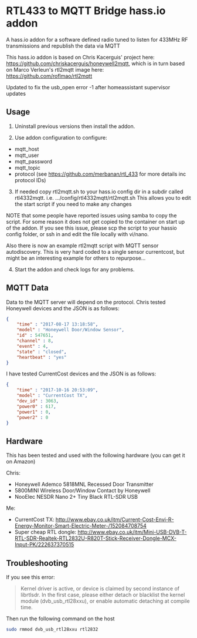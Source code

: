 # RTL433 to MQTT Bridge hass.io addon
A hass.io addon for a software defined radio tuned to listen for 433MHz RF transmissions and republish the data via MQTT

This hass.io addon is based on Chris Kacerguis' project here: https://github.com/chriskacerguis/honeywell2mqtt,
which is in turn based on Marco Verleun's rtl2mqtt image here: https://github.com/roflmao/rtl2mqtt

Updated to fix the usb_open error -1 after homeassistant supervisor updates

## Usage

1) Uninstall previous versions then install the addon.

2) Use addon configuration to configure:
- mqtt_host
- mqtt_user
- mqtt_password
- mqtt_topic
- protocol (see https://github.com/merbanan/rtl_433 for more details inc protocol IDs)

3) If needed copy rtl2mqtt.sh to your hass.io config dir in a subdir called rtl4332mqtt.
i.e.
.../config/rtl4332mqtt/rtl2mqtt.sh
This allows you to edit the start script if you need to make any changes

NOTE that some people have reported issues using samba to copy the script. For some reason it does not get copied to the container on start up of the addon. If you see this issue, please scp the script to your hassio config folder, or ssh in and edit the file locally with vi/nano.

Also there is now an example rtl2mqtt script with MQTT sensor autodiscovery. This is very hard coded to a single sensor currentcost, but might be an interesting example for others to repurpose...


4) Start the addon and check logs for any problems.


## MQTT Data

Data to the MQTT server will depend on the protocol.
Chris tested Honeywell devices and the JSON is as follows:

```json
{
    "time" : "2017-08-17 13:18:58",
    "model" : "Honeywell Door/Window Sensor",
    "id" : 547651,
    "channel" : 8,
    "event" : 4,
    "state" : "closed",
    "heartbeat" : "yes"
}
```

I have tested CurrentCost devices and the JSON is as follows:

```json
{
    "time" : "2017-10-16 20:53:09",
    "model" : "CurrentCost TX",
    "dev_id" : 3063,
    "power0" : 617,
    "power1" : 0,
    "power2" : 0
}
```

## Hardware

This has been tested and used with the following hardware (you can get it on Amazon)

Chris:
- Honeywell Ademco 5818MNL Recessed Door Transmitter
- 5800MINI Wireless Door/Window Contact by Honeywell
- NooElec NESDR Nano 2+ Tiny Black RTL-SDR USB

Me:
- CurrentCost TX: http://www.ebay.co.uk/itm/Current-Cost-Envi-R-Energy-Monitor-Smart-Electric-Meter-/152084708754
- Super cheap RTL dongle: http://www.ebay.co.uk/itm/Mini-USB-DVB-T-RTL-SDR-Realtek-RTL2832U-R820T-Stick-Receiver-Dongle-MCX-Input-PK/222637370515


## Troubleshooting

If you see this error:

> Kernel driver is active, or device is claimed by second instance of librtlsdr.
> In the first case, please either detach or blacklist the kernel module
> (dvb_usb_rtl28xxu), or enable automatic detaching at compile time.

Then run the following command on the host

```bash
sudo rmmod dvb_usb_rtl28xxu rtl2832
```
